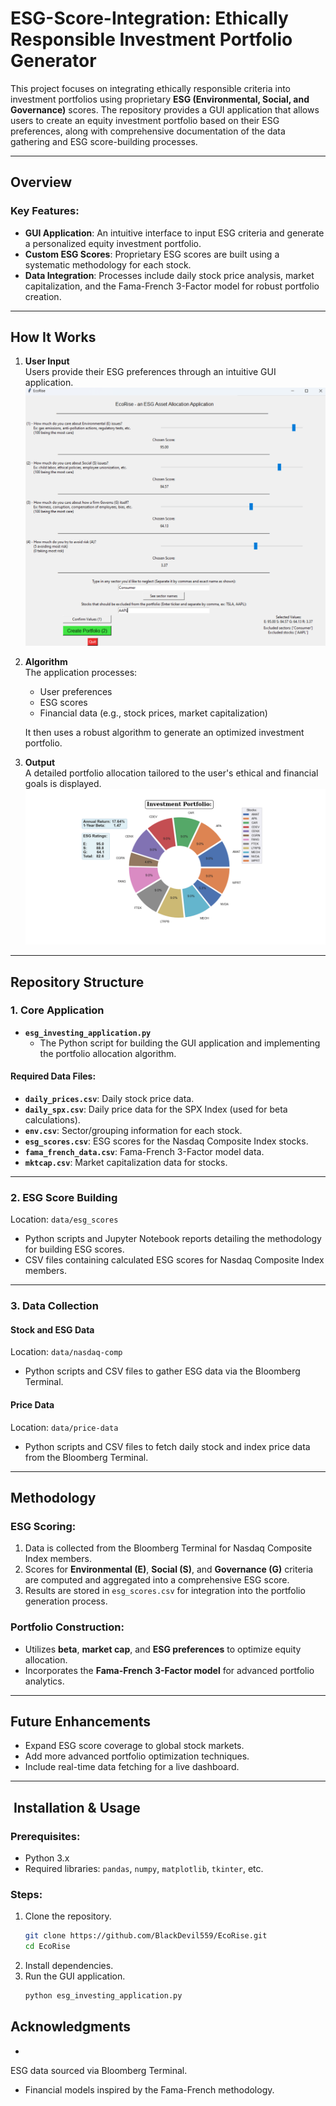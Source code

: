 # ESG-Score-Integration: Ethically Responsible Investment Portfolio Generator

This project focuses on integrating ethically responsible criteria into investment portfolios using proprietary **ESG (Environmental, Social, and Governance)** scores. The repository provides a GUI application that allows users to create an equity investment portfolio based on their ESG preferences, along with comprehensive documentation of the data gathering and ESG score-building processes. 

---

##  Overview  
### Key Features:
- **GUI Application**: An intuitive interface to input ESG criteria and generate a personalized equity investment portfolio.  
- **Custom ESG Scores**: Proprietary ESG scores are built using a systematic methodology for each stock.  
- **Data Integration**: Processes include daily stock price analysis, market capitalization, and the Fama-French 3-Factor model for robust portfolio creation.

---

##  How It Works  
1. **User Input**  
   Users provide their ESG preferences through an intuitive GUI application.  
   ![User Input Interface](results/input.png)  

2. **Algorithm**  
   The application processes:  
   - User preferences  
   - ESG scores  
   - Financial data (e.g., stock prices, market capitalization)  

   It then uses a robust algorithm to generate an optimized investment portfolio.  

3. **Output**  
   A detailed portfolio allocation tailored to the user's ethical and financial goals is displayed.  
   ![Portfolio Output](results/portfolio.png)  

<!-- ### Demo  
A detailed demonstration video of the platform and its portfolio generation capabilities can be included here. -->


---

##  Repository Structure  

### **1. Core Application**  
- **`esg_investing_application.py`**  
   - The Python script for building the GUI application and implementing the portfolio allocation algorithm.  

#### Required Data Files:  
- **`daily_prices.csv`**: Daily stock price data.  
- **`daily_spx.csv`**: Daily price data for the SPX Index (used for beta calculations).  
- **`env.csv`**: Sector/grouping information for each stock.  
- **`esg_scores.csv`**: ESG scores for the Nasdaq Composite Index stocks.  
- **`fama_french_data.csv`**: Fama-French 3-Factor model data.  
- **`mktcap.csv`**: Market capitalization data for stocks.

---

### **2. ESG Score Building**  
Location: `data/esg_scores`  
- Python scripts and Jupyter Notebook reports detailing the methodology for building ESG scores.  
- CSV files containing calculated ESG scores for Nasdaq Composite Index members.

---

### **3. Data Collection**  
#### **Stock and ESG Data**  
Location: `data/nasdaq-comp`  
- Python scripts and CSV files to gather ESG data via the Bloomberg Terminal.  

#### **Price Data**  
Location: `data/price-data`  
- Python scripts and CSV files to fetch daily stock and index price data from the Bloomberg Terminal.

---

##  Methodology  
### ESG Scoring:
1. Data is collected from the Bloomberg Terminal for Nasdaq Composite Index members.  
2. Scores for **Environmental (E)**, **Social (S)**, and **Governance (G)** criteria are computed and aggregated into a comprehensive ESG score.  
3. Results are stored in `esg_scores.csv` for integration into the portfolio generation process.

### Portfolio Construction:  
- Utilizes **beta**, **market cap**, and **ESG preferences** to optimize equity allocation.  
- Incorporates the **Fama-French 3-Factor model** for advanced portfolio analytics.

---

##  Future Enhancements  
- Expand ESG score coverage to global stock markets.  
- Add more advanced portfolio optimization techniques.  
- Include real-time data fetching for a live dashboard.

---

## ️ Installation & Usage  
### Prerequisites:  
- Python 3.x  
- Required libraries: `pandas`, `numpy`, `matplotlib`, `tkinter`, etc.  

### Steps:  
1. Clone the repository.  
   ```bash
   git clone https://github.com/BlackDevil559/EcoRise.git
   cd EcoRise
   ```
2. Install dependencies.
3. Run the GUI application.
    ```bash
    python esg_investing_application.py

##  Acknowledgments
 -
 ESG data sourced via Bloomberg Terminal.
 
- Financial models inspired by the Fama-French methodology.

